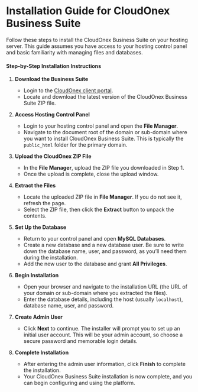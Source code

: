 # Installation Guide for CloudOnex Business Suite

Follow these steps to install the CloudOnex Business Suite on your hosting server. This guide assumes you have access to your hosting control panel and basic familiarity with managing files and databases.

#### Step-by-Step Installation Instructions

1. **Download the Business Suite**
   
   - Login to the [CloudOnex client portal](https://cp.cloudonex.com/).
   - Locate and download the latest version of the CloudOnex Business Suite ZIP file.

2. **Access Hosting Control Panel**
   
   - Login to your hosting control panel and open the **File Manager**.
   - Navigate to the document root of the domain or sub-domain where you want to install CloudOnex Business Suite. This is typically the `public_html` folder for the primary domain.

3. **Upload the CloudOnex ZIP File**
   
   - In the **File Manager**, upload the ZIP file you downloaded in Step 1.
   - Once the upload is complete, close the upload window.

4. **Extract the Files**
   
   - Locate the uploaded ZIP file in **File Manager**. If you do not see it, refresh the page.
   - Select the ZIP file, then click the **Extract** button to unpack the contents.

5. **Set Up the Database**
   
   - Return to your control panel and open **MySQL Databases**.
   - Create a new database and a new database user. Be sure to write down the database name, user, and password, as you’ll need them during the installation.
   - Add the new user to the database and grant **All Privileges**.

6. **Begin Installation**
   
   - Open your browser and navigate to the installation URL (the URL of your domain or sub-domain where you extracted the files).
   - Enter the database details, including the host (usually `localhost`), database name, user, and password.

7. **Create Admin User**
   
   - Click **Next** to continue. The installer will prompt you to set up an initial user account. This will be your admin account, so choose a secure password and memorable login details.

8. **Complete Installation**
   
   - After entering the admin user information, click **Finish** to complete the installation.
   - Your CloudOnex Business Suite installation is now complete, and you can begin configuring and using the platform.